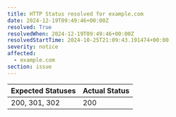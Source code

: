 ```yaml
---
title: HTTP Status resolved for example.com
date: 2024-12-19T09:49:46+00:00Z
resolved: True
resolvedWhen: 2024-12-19T09:49:46+00:00Z
resolvedStartTime: 2024-10-25T21:09:43.191474+00:00
severity: notice
affected:
  - example.com
section: issue
---
```


| Expected Statuses | Actual Status  |
|-------------------|----------------|
| 200, 301, 302 | 200 |
